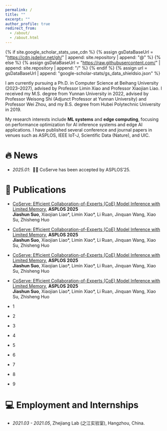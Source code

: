 ```yaml
---
permalink: /
title: ""
excerpt: ""
author_profile: true
redirect_from: 
  - /about/
  - /about.html
---
```


{% if site.google_scholar_stats_use_cdn %}
{% assign gsDataBaseUrl = "https://cdn.jsdelivr.net/gh/" | append: site.repository | append: "@" %}
{% else %}
{% assign gsDataBaseUrl = "https://raw.githubusercontent.com/" | append: site.repository | append: "/" %}
{% endif %}
{% assign url = gsDataBaseUrl | append: "google-scholar-stats/gs_data_shieldsio.json" %}

<span class='anchor' id='about-me'></span>

I am currently pursuing a Ph.D. in Computer Science at Beihang University (2023–2027), advised by Professor Limin Xiao and Professor Xiaojian Liao. 
I received my M.S. degree from Yunnan University in 2022, advised by Professor Weisong Shi (Adjunct Professor at Yunnan University) and Professor Wei Zhou, and my B.S. degree from Hubei Polytechnic University in 2019.

My research interests include **ML systems** and **edge computing**, focusing on performance optimization for AI inference systems and edge AI applications. 
I have published several conference and journal papers in venues such as ASPLOS, IEEE IoT-J, Scientific Data (Nature), and UIC.


# 🔥 News
- *2025.01*: &nbsp;🎉🎉 CoServe has been accepted by ASPLOS’25.

# 📝 Publications 
- [CoServe: Efficient Collaboration-of-Experts (CoE) Model Inference with Limited Memory](https://suojiashun.github.io/), **ASPLOS 2025**  
**Jiashun Suo**, Xiaojian Liao*, Limin Xiao*, Li Ruan, Jinquan Wang, Xiao Su, Zhisheng Huo

- [CoServe: Efficient Collaboration-of-Experts (CoE) Model Inference with Limited Memory](https://suojiashun.github.io/), **ASPLOS 2025**  
**Jiashun Suo**, Xiaojian Liao*, Limin Xiao*, Li Ruan, Jinquan Wang, Xiao Su, Zhisheng Huo

- [CoServe: Efficient Collaboration-of-Experts (CoE) Model Inference with Limited Memory](https://suojiashun.github.io/), **ASPLOS 2025**  
**Jiashun Suo**, Xiaojian Liao*, Limin Xiao*, Li Ruan, Jinquan Wang, Xiao Su, Zhisheng Huo

- [CoServe: Efficient Collaboration-of-Experts (CoE) Model Inference with Limited Memory](https://suojiashun.github.io/), **ASPLOS 2025**  
**Jiashun Suo**, Xiaojian Liao*, Limin Xiao*, Li Ruan, Jinquan Wang, Xiao Su, Zhisheng Huo

- 1
- 2
- 3
- 4
- 5
- 6
- 7

- 8
- 9

# 💻 Employment and Internships
- *2021.03 - 2021.05*, Zhejiang Lab (之江实验室), Hangzhou, China.
